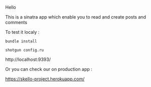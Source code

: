 Hello

This is a sinatra app which enable you to read and create posts and comments

To test it localy :

`bundle install`

`shotgun config.ru`

http://localhost:9393/

Or you can check our on production app :

https://skello-project.herokuapp.com/
